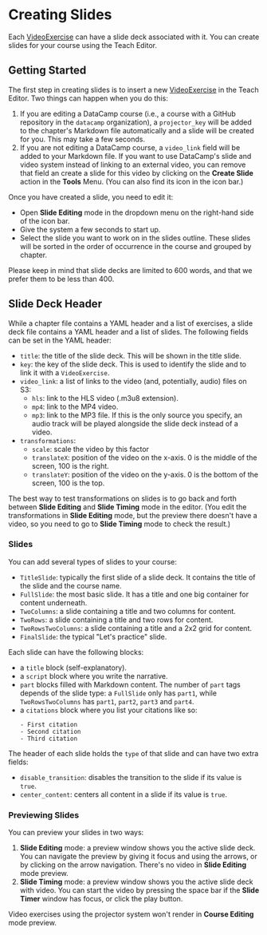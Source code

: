 # Creating Slides

Each [VideoExercise](exercises/video-exercise.md) can have a slide deck associated with it. You can create slides for your course using the Teach Editor.

## Getting Started

The first step in creating slides is to insert a new [VideoExercise](exercises/video-exercise.md) in the Teach Editor. Two things can happen when you do this:

1. If you are editing a DataCamp course (i.e., a course with a GitHub repository in the `datacamp` organization), a `projector_key` will be added to the chapter's Markdown file automatically and a slide will be created for you. This may take a few seconds.
2. If you are not editing a DataCamp course, a `video_link` field will be added to your Markdown file. If you want to use DataCamp's slide and video system instead of linking to an external video, you can remove that field an create a slide for this video by clicking on the **Create Slide** action in the **Tools** Menu. (You can also find its icon in the icon bar.)

Once you have created a slide, you need to edit it:

- Open **Slide Editing** mode in the dropdown menu on the right-hand side of the icon bar.
- Give the system a few seconds to start up.
- Select the slide you want to work on in the slides outline. These slides will be sorted in the order of occurrence in the course and grouped by chapter.

Please keep in mind that slide decks are limited to 600 words, and that we prefer them to be less than 400.

## Slide Deck Header

While a chapter file contains a YAML header and a list of exercises, a slide deck file contains a YAML header and a list of slides.
The following fields can be set in the YAML header:

- `title`: the title of the slide deck. This will be shown in the title slide.
- `key`: the key of the slide deck. This is used to identify the slide and to link it with a `VideoExercise`.
- `video_link`: a list of links to the video (and, potentially, audio) files on S3:
  - `hls`: link to the HLS video (.m3u8 extension).
  - `mp4`: link to the MP4 video.
  - `mp3`: link to the MP3 file. If this is the only source you specify, an audio track will be played alongside the slide deck instead of a video.
- `transformations`:
  - `scale`: scale the video by this factor
  - `translateX`: position of the video on the x-axis. 0 is the middle of the screen, 100 is the right.
  - `translateY`: position of the video on the y-axis. 0 is the bottom of the screen, 100 is the top.

The best way to test transformations on slides is to go back and forth between **Slide Editing** and **Slide Timing** mode in the editor. (You edit the transformations in **Slide Editing** mode, but the preview there doesn't have a video, so you need to go to **Slide Timing** mode to check the result.)

### Slides

You can add several types of slides to your course:

- `TitleSlide`: typically the first slide of a slide deck. It contains the title of the slide and the course name.
- `FullSlide`: the most basic slide. It has a title and one big container for content underneath.
- `TwoColumns`: a slide containing a title and two columns for content.
- `TwoRows`: a slide containing a title and two rows for content.
- `TwoRowsTwoColumns`: a slide containing a title and a 2x2 grid for content.
- `FinalSlide`: the typical "Let's practice" slide.

Each slide can have the following blocks:

- a `title` block (self-explanatory).
- a `script` block where you write the narrative.
- `part` blocks filled with Markdown content. The number of `part` tags depends of the slide type: a `FullSlide` only has `part1`, while `TwoRowsTwoColumns` has `part1`, `part2`, `part3` and `part4`.
- a `citations` block where you list your citations like so:
    ```
    - First citation
    - Second citation
    - Third citation
    ```

The header of each slide holds the `type` of that slide and can have two extra fields:

- `disable_transition`: disables the transition to the slide if its value is `true`.
- `center_content`: centers all content in a slide if its value is `true`.

### Previewing Slides

You can preview your slides in two ways:

1. **Slide Editing** mode: a preview window shows you the active slide deck. You can navigate the preview by giving it focus and using the arrows, or by clicking on the arrow navigation. There's no video in **Slide Editing** mode preview.
2. **Slide Timing** mode: a preview window shows you the active slide deck with video. You can start the video by pressing the space bar if the **Slide Timer** window has focus, or click the play button.

Video exercises using the projector system won't render in **Course Editing** mode preview.
